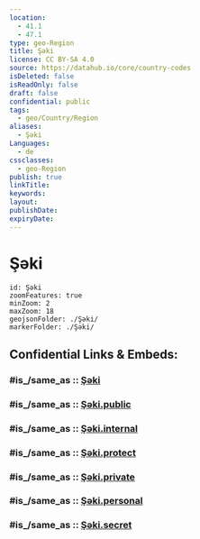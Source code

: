 ```yaml
---
location:
  - 41.1
  - 47.1
type: geo-Region
title: Şəki
license: CC BY-SA 4.0
source: https://datahub.io/core/country-codes
isDeleted: false
isReadOnly: false
draft: false
confidential: public
tags:
  - geo/Country/Region
aliases:
  - Şəki
Languages:
  - de
cssclasses:
  - geo-Region
publish: true
linkTitle:
keywords:
layout:
publishDate:
expiryDate:
---
```


# Şəki

```leaflet
id: Şəki
zoomFeatures: true 
minZoom: 2 
maxZoom: 18
geojsonFolder: ./Şəki/
markerFolder: ./Şəki/
```


## Confidential Links & Embeds: 

### #is_/same_as :: [Şəki](/_Standards/Earth/Continent/Asia/Asia~North~West/Azerbaijan/Regions~Azerbaijan/Shaki-Zaqatala/counties~Shaki-Zaqatala/Şəki.md) 

### #is_/same_as :: [Şəki.public](/_public/Earth/Continent/Asia/Asia~North~West/Azerbaijan/Regions~Azerbaijan/Shaki-Zaqatala/counties~Shaki-Zaqatala/Şəki.public.md) 

### #is_/same_as :: [Şəki.internal](/_internal/Earth/Continent/Asia/Asia~North~West/Azerbaijan/Regions~Azerbaijan/Shaki-Zaqatala/counties~Shaki-Zaqatala/Şəki.internal.md) 

### #is_/same_as :: [Şəki.protect](/_protect/Earth/Continent/Asia/Asia~North~West/Azerbaijan/Regions~Azerbaijan/Shaki-Zaqatala/counties~Shaki-Zaqatala/Şəki.protect.md) 

### #is_/same_as :: [Şəki.private](/_private/Earth/Continent/Asia/Asia~North~West/Azerbaijan/Regions~Azerbaijan/Shaki-Zaqatala/counties~Shaki-Zaqatala/Şəki.private.md) 

### #is_/same_as :: [Şəki.personal](/_personal/Earth/Continent/Asia/Asia~North~West/Azerbaijan/Regions~Azerbaijan/Shaki-Zaqatala/counties~Shaki-Zaqatala/Şəki.personal.md) 

### #is_/same_as :: [Şəki.secret](/_secret/Earth/Continent/Asia/Asia~North~West/Azerbaijan/Regions~Azerbaijan/Shaki-Zaqatala/counties~Shaki-Zaqatala/Şəki.secret.md)

